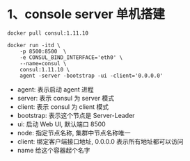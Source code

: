 # 1、console server 单机搭建

```docker
docker pull consul:1.11.10
```

```docker
docker run -itd \
    -p 8500:8500  \
    -e CONSUL_BIND_INTERFACE='eth0' \
    --name=consul \
    consul:1.11.10 \
    agent -server -bootstrap -ui -client='0.0.0.0'
```

- agent: 表示启动 agent 进程
- server: 表示 consul 为 server 模式
- client: 表示 consul 为 client 模式
- bootstrap: 表示这个节点是 Server-Leader
- ui: 启动 Web UI, 默认端口 8500
- node: 指定节点名称, 集群中节点名称唯一
- client: 绑定客户端接口地址, 0.0.0.0 表示所有地址都可以访问
- name 给这个容器起个名字